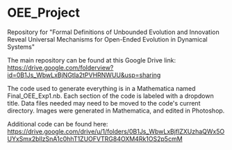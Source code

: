 # OEE_Project
Repository for "Formal Definitions of Unbounded Evolution and Innovation Reveal Universal Mechanisms for Open-Ended Evolution in Dynamical Systems"

The main repository can be found at this Google Drive link: https://drive.google.com/folderview?id=0B1Js_WbwLxBjNGtla2tPVHRNWUU&usp=sharing

The code used to generate everything is in a Mathematica named Final_OEE_Exp1.nb. Each section of the code is labeled with a dropdown title. 
Data files needed may need to be moved to the code's current directory.
Images were generated in Mathematica, and edited in Photoshop.

Additional code can be found here: https://drive.google.com/drive/u/1/folders/0B1Js_WbwLxBjflZXUzhaQWx5OUYxSmx2bllzSnA1c0hhT1ZUOFVTRG84OXM4Rk1OS2p5cmM
